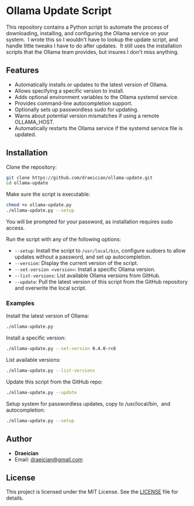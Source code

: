 # Ollama Update Script

This repository contains a Python script to automate the process of downloading, installing, and configuring the Ollama service on your system.  I wrote this so I wouldn't have to lookup the update script, and handle little tweaks I have to do after updates.  It still uses the installation scripts that the Ollama team provides, but insures I don't miss anything.

## Features

- Automatically installs or updates to the latest version of Ollama.
- Allows specifying a specific version to install.
- Adds optional environment variables to the Ollama systemd service.
- Provides command-line autocompletion support.
- Optionally sets up passwordless sudo for updating.
- Warns about potential version mismatches if using a remote OLLAMA\_HOST.
- Automatically restarts the Ollama service if the systemd service file is updated.

## Installation

Clone the repository:

```bash
git clone https://github.com/draeician/ollama-update.git
cd ollama-update
```

Make sure the script is executable:

```bash
chmod +x ollama-update.py
./ollama-update.py --setup
```

You will be prompted for your password, as installation requires sudo access.

Run the script with any of the following options:

- `--setup`: Install the script to `/usr/local/bin`, configure sudoers to allow updates without a password, and set up autocompletion.
- `--version`: Display the current version of the script.
- `--set-version <version>`: Install a specific Ollama version.
- `--list-versions`: List available Ollama versions from GitHub.
- `--update`: Pull the latest version of this script from the GitHub repository and overwrite the local script.

### Examples

Install the latest version of Ollama:

```bash
./ollama-update.py
```

Install a specific version:

```bash
./ollama-update.py --set-version 0.4.0-rc6
```

List available versions:

```bash
./ollama-update.py --list-versions
```

Update this script from the GitHub repo:

```bash
./ollama-update.py --update
```

Setup system for passwordless updates, copy to /usr/local/bin,  and autocompletion:

```bash
./ollama-update.py --setup
```

## Author

- **Draeician**
- Email: [draeician@gmail.com](mailto\:draeician@gmail.com)

## License

This project is licensed under the MIT License. See the [LICENSE](LICENSE) file for details.

